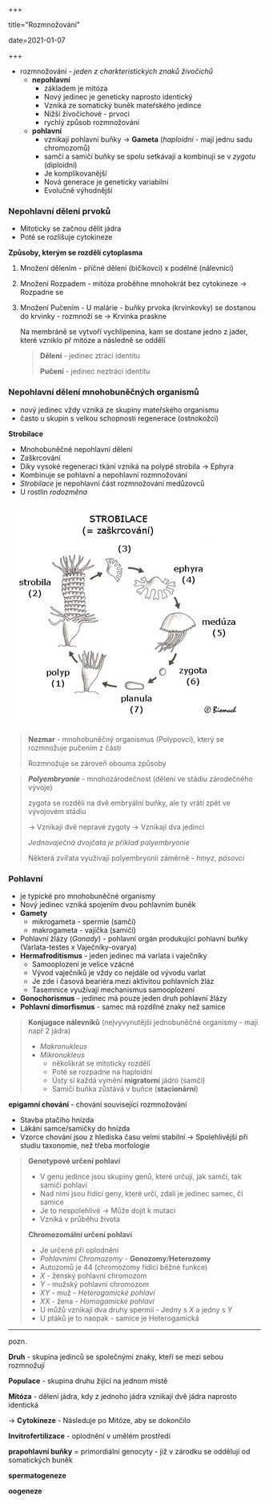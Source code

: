 +++

title="Rozmnožování"

date=2021-01-07

+++

- rozmnožování - *jeden z charkteristických znaků živočichů*
  - **nepohlavní**
    - základem je mitóza
    - Nový jedinec je geneticky naprosto identický
    - Vzniká ze somatický buněk mateřského jedince
    - Nižší živočichové - prvoci
    - rychlý způsob rozmnožování
  - **pohlavní**
    - vznikají pohlavní buňky $\to$ **Gameta** (*haploidní* - mají jednu sadu chromozomů)
    - samčí a samičí buňky se spolu setkávají a kombinují se v *zygotu* (diploidní)
    - Je komplikovanější
    - Nová generace je geneticky variabilní
    - Evolučně výhodnější

### Nepohlavní dělení prvoků

- Mitoticky se začnou dělit jádra
- Poté se rozlišuje cytokineze

**Způsoby, kterým se rozdělí cytoplasma**

1. Množení dělením - příčné dělení (bičíkovci) x podélné (nálevníci)

2. Množení Rozpadem - mitóza proběhne mnohokrát bez cytokineze $\to$ Rozpadne se

3. Množení Pučením - U malárie - buňky prvoka (krvinkovky) se dostanou do krvinky - rozmnoží se $\to$ Krvinka praskne

   Na membráně se vytvoří vychlípenina, kam se dostane jedno z jader, které vzniklo př mitóze a následně se oddělí

   > **Dělení** - jedinec ztrácí identitu
   >
   > **Pučení** - jedinec neztrácí identitu

### Nepohlavní dělení mnohobuněčných organismů

- nový jedinec vždy vzniká ze skupiny mateřského organismu
- často u skupin s velkou schopnosti regenerace (ostnokožci)

**Strobilace**

- Mnohobuněčné nepohlavní dělení
- Zaškrcování
- Díky vysoké regeneraci tkání vzniká na polypě strobila $\to$ Ephyra
- Kombinuje se pohlavní a nepohlavní rozmnožování
- *Strobilace* je nepohlavní část rozmnožování medůzovců
- U rostlin *rodozměna*

![](https://github.com/cervthecoder/github_images/blob/master/strobilace.png?raw=true)



>  **Nezmar** - mnohobuněčný organismus (Polypovci), který se rozmnožuje pučením z části
>
> Rozmnožuje se zároveň obouma způsoby

> ***Polyembryonie*** - mnohozárodečnost (dělení ve stádiu zárodečného vývoje)
>
> zygota se rozdělí na dvě embryální buňky, ale ty vrátí zpět ve vývojovém stádiu
>
> $\to$ Vznikají dvě nepravé zygoty $\to$ Vznikají dva jedinci
>
> *Jednovaječná dvojčata je příklad polyembryonie*
>
> Některá zvířata využívají polyembryonii záměrně - *hmyz*, *pásovci*

### Pohlavní

- je typické pro mnohobuněčné organismy
- Nový jedinec vzniká spojením dvou pohlavním buněk
- **Gamety**
  - mikrogameta - spermie (samčí)
  - makrogameta - vajíčka (samičí)
- Pohlavní žlázy (*Gonady*) - pohlavní orgán produkující pohlavní buňky (Varlata-testes x Vaječníky-ovarya)
- **Hermafroditismus** - jeden jedinec má varlata i vaječníky
  - Samooplození je velice vzácné
  - Vývod vaječníků je vždy co nejdále od vývodu varlat
  - Je zde i časová beariéra mezi aktivitou pohlavních žláz
  - Tasemnice využívají mechanismus samooplození
- **Gonochorismus** - jedinec má pouze jeden druh pohlavní žlázy
- **Pohlavní dimorfismus** - samec má rozdílné znaky než samice

> **Konjugace nálevníků** (nejvyvynutější jednobuněčné organismy - mají např 2 jádra)
>
> - *Makronukleus*
> - *Mikronukleus*
>   - několikrát se mitoticky rozdělí
>   - Poté se rozpadne na haploidní
>   - Ústy si každá vymění **migratorní** jádro (samčí)
>   - Samičí buňka zůstává v buňce (**stacionární**)

**epigamní chování** - chování související rozmnožování

- Stavba ptačího hnízda
- Lákání samce/samičky do hnízda
- Vzorce chování jsou z hlediska času velmi stabilní $\to$ Spolehlivější při studiu taxonomie, než třeba morfologie

>**Genotypové určení pohlaví**
>
>- V genu jedince jsou skupiny genů, které určují, jak samčí, tak samičí pohlaví
>- Nad nimi jsou řídící geny, které určí, zdali je jedinec samec, či samice
>- Je to nespolehlivé $\to$ Může dojít k mutaci
>- Vzniká v průběhu života
>
>**Chromozomální určení pohlaví**
>
>- Je určené při oplodnění
>- *Pohlavními Chromozomy* - **Gonozomy**/**Heterozomy**
>- Autozomů je 44 (chromozomy řídící běžné funkce) 
>- $X$ - ženský pohlavní chromozom
>- $Y$ - mužský pohlavní chromozom
>- $XY$ - muž - *Heterogamické pohlaví* 
>- $XX$ - žena - *Homogamické pohlaví*
>- U můžů vznikají dva druhy spermií - Jedny s $X$ a jedny s $Y$
>- U ptáků je to naopak - samice je Heterogamická

---

pozn.

**Druh** - skupina jedinců se společnými znaky, kteří se mezi sebou rozmnožují

**Populace** - skupina druhu žijící na jednom místě

**Mitóza** - dělení jádra, kdy z jednoho jádra vznikají dvě jádra naprosto identická

$\to$ **Cytokineze** - Následuje po Mitóze, aby se dokončilo

**Invitrofertilizace** - oplodnění v umělém prostředí

**prapohlavní buňky** = primordiální genocyty - již v zárodku se oddělují od somatických buněk

**spermatogeneze**

**oogeneze**

